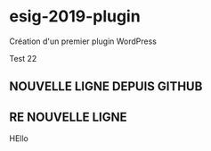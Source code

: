 # esig-2019-plugin
Création d'un premier plugin WordPress 

Test 22 

## NOUVELLE LIGNE DEPUIS GITHUB

## RE NOUVELLE LIGNE
HEllo 
